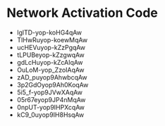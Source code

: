 # Network Activation Code
* lglTD-yop-koHG4qAw
* TIHwRuyop-koewMqAw
* ucHEVuyop-kZzPgqAw
* tLPUBeyop-kZzgwqAw
* gdLcHuyop-kZcAIqAw
* OuLoM-yop_ZzoIAqAw
* zAD_puyop9AhwbcqAw
* 3p2GdOyop9Ah0KoqAw
* 5i5_f-yop9JVwXAqAw
* 05r67eyop9JP4nMqAw
* 0npUT-yop9IHPXcqAw
* kC9_0uyop9IH8HsqAw